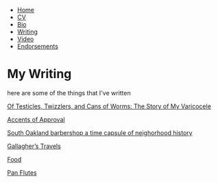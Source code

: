 * [Home](/)
* <a href="/cv.pdf" target="_blank">CV</a>
* [Bio](/bio.html)
* [Writing](/writing.html)
* [Video](/video.html)
* [Endorsements](/endorsements.html)

# My Writing

here are some of the things that I've written

[Of Testicles, Twizzlers, and Cans of Worms: The Story of My Varicocele](/writing/varicocele.html)

[Accents of Approval](/writing/accents.html)

[South Oakland barbershop a time capsule of neighorhood history](/writing/barbershop.html)

[Gallagher’s Travels](/writing/gallagher.html)

[Food](/writing/food.html)

[Pan Flutes](/writing/pan-flutes.html)